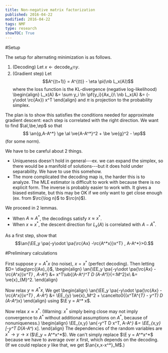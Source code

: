 ```yaml
---
title: Non-negative matrix factorization
published: 2016-04-22
modified: 2016-04-22
tags: NMF
type: research
showTOC: True
---
```


#Setup

The setup for alternating minimization is as follows.

1.  (Decoding) Let $x \leftarrow \text{decode}_{A^{(t)}} y$.
2.  (Gradient step) Let
    $$A^{(t+1)} = A^{(t)} - \eta \pi(\nb L_x(A))$$
	where the loss function is the KL-divergence (negative log-likelihood)
	\begin{align}
	L_x(A) &= \sum y_i \ln \pf{y_i}{Ax_i}\\
	\nb L_x(A) &= (-y\odot \rc{Ax}) x^T
	\end{align}
	and $\pi$ is projection to the probability simplex.

The plan is to show this satisfies the conditions needed for approximate gradient descent: each step is correlated with the right direction. We want to find $\al,\be,\ep$ so that
$$ \an{g,A-A^*} \ge \al \ve{A-A^*}^2 + \be \ve{g}^2 - \ep$$
(for some norm).

We have to be careful about 2 things.

*   Uniqueness doesn't hold in general---ex. we can expand the simplex, so there would be a manifold of solutions---but it does hold under separability. We have to use this somehow.
*   The more complicated the decoding map is, the harder this is to analyze. The MLE estimator is difficult to work with because there is no explicit form. The inverse is probably easier to work with. It gives a biased estimate, but this may be OK if we only want to get close enough (ex. from $\rc{\log n}$ to $\rc{n}$).

We proceed in 2 lemmas.

* When $A\approx A^*$, the decodings satisfy $x\approx x^*$.
* When $x\approx x^*$, the descent direction for $L_x(A)$ is correlated with $A-A^*$.

As a first step, show that
$$\an{\EE_y \pa{-y\odot \pa{\rc{Ax} -\rc{A^*x}}x^T} , A-A^*}>0.$$

#Preliminary calculations

First suppose $y=A^*x$ (no noise), $x=x^*$ (perfect decoding).  Then letting $D= \diag\prc{(Ax)_i}$,
\begin{align}
\an{\EE_y \pa{-y\odot \pa{\rc{Ax} -\rc{A^*x}}x^T} , A-A^*}
&= x^T\ub{(A-A^*)^T D (A-A^*)}{=:M^2}x\\
&= \ve{x}_{M}^2.
\end{align}

Now relax $y\approx A^*x$, We get
\begin{align}
\an{\EE_y \pa{-y\odot \pa{\rc{Ax} -\rc{A^*x}}x^T} , A-A^*}
&= \EE_{y} \ve{x}_M^2 + \cancelto0{(x^TA^{*T} - y^T) D (A-A^*)x}
\end{align}
using $\E y = A^* x$.

Now relax $x\approx x^*$. (Warning: $x^*$ simply being close may not imply convergence to $A^*$ without additional assumptions on $A^*$, because of nonuniqueness.)
\begin{align}
\EE_{x,y} \an{-y^T D x^T, A-A^*}
&= \EE_{x,y} [-y^T D(A-A^*) x].
\end{align}
The dependencies of the random variables are $x^* \to y \to x$ ($\E_y = A^*x^*$). We can't simply replace $\E y = A^*x^*$ because we have to average over $x$ first, which depends on the decoding. (If we could replace $y$ like that, we get $\an{x,x-x^*}_M$.)



